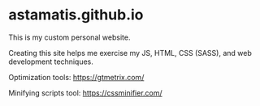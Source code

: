 # astamatis.github.io

This is my custom personal website.

Creating this site helps me exercise my JS, HTML, CSS (SASS), and web development techniques.

Optimization tools: https://gtmetrix.com/

Minifying scripts tool: https://cssminifier.com/
